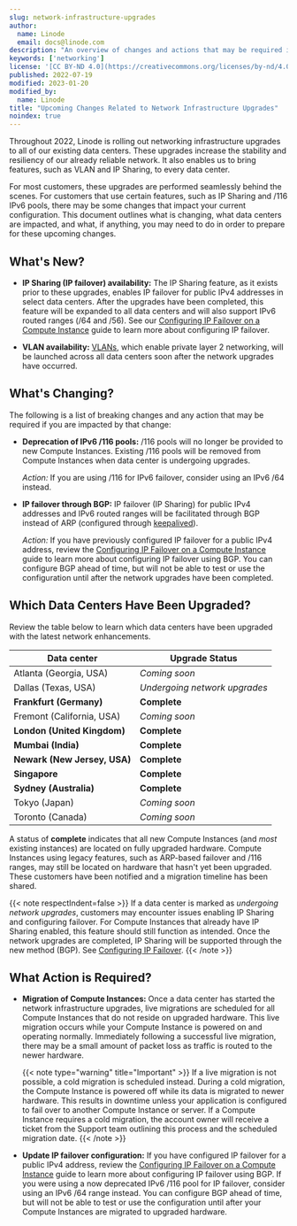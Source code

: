 ```yaml
---
slug: network-infrastructure-upgrades
author:
  name: Linode
  email: docs@linode.com
description: "An overview of changes and actions that may be required in advance of upgrades to Linode's networking infrastructure."
keywords: ['networking']
license: '[CC BY-ND 4.0](https://creativecommons.org/licenses/by-nd/4.0)'
published: 2022-07-19
modified: 2023-01-20
modified_by:
  name: Linode
title: "Upcoming Changes Related to Network Infrastructure Upgrades"
noindex: true
---
```


Throughout 2022, Linode is rolling out networking infrastructure upgrades to all of our existing data centers. These upgrades increase the stability and resiliency of our already reliable network. It also enables us to bring features, such as VLAN and IP Sharing, to every data center.

For most customers, these upgrades are performed seamlessly behind the scenes. For customers that use certain features, such as IP Sharing and /116 IPv6 pools, there may be some changes that impact your current configuration. This document outlines what is changing, what data centers are impacted, and what, if anything, you may need to do in order to prepare for these upcoming changes.

## What's New?

- **IP Sharing (IP failover) availability:** The IP Sharing feature, as it exists prior to these upgrades, enables IP failover for public IPv4 addresses in select data centers. After the upgrades have been completed, this feature will be expanded to all data centers and will also support IPv6 routed ranges (/64 and /56). See our [Configuring IP Failover on a Compute Instance](/docs/guides/ip-failover/) guide to learn more about configuring IP failover.

- **VLAN availability:** [VLANs](/docs/products/networking/vlans/), which enable private layer 2 networking, will be launched across all data centers soon after the network upgrades have occurred.

## What's Changing?

The following is a list of breaking changes and any action that may be required if you are impacted by that change:

- **Deprecation of IPv6 /116 pools:** /116 pools will no longer be provided to new Compute Instances. Existing /116 pools will be removed from Compute Instances when data center is undergoing upgrades.

    *Action:* If you are using /116 for IPv6 failover, consider using an IPv6 /64 instead.

- **IP failover through BGP:** IP failover (IP Sharing) for public IPv4 addresses and IPv6 routed ranges will be facilitated through BGP instead of ARP (configured through [keepalived](/docs/guides/ip-failover-legacy-keepalived/)).

    *Action:* If you have previously configured IP failover for a public IPv4 address, review the [Configuring IP Failover on a Compute Instance](/docs/guides/ip-failover/) guide to learn more about configuring IP failover using BGP. You can configure BGP ahead of time, but will not be able to test or use the configuration until after the network upgrades have been completed.

## Which Data Centers Have Been Upgraded?

Review the table below to learn which data centers have been upgraded with the latest network enhancements.

| Data center | Upgrade Status |
| -- | -- |
| Atlanta (Georgia, USA) | *Coming soon* |
| Dallas (Texas, USA) | *Undergoing network upgrades* |
| **Frankfurt (Germany)** | **Complete** |
| Fremont (California, USA) | *Coming soon* |
| **London (United Kingdom)** | **Complete** |
| **Mumbai (India)** | **Complete** |
| **Newark (New Jersey, USA)** | **Complete** |
| **Singapore** | **Complete** |
| **Sydney (Australia)** | **Complete** |
| Tokyo (Japan) | *Coming soon* |
| Toronto (Canada) | *Coming soon* |

A status of **complete** indicates that all new Compute Instances (and *most* existing instances) are located on fully upgraded hardware. Compute Instances using legacy features, such as ARP-based failover and /116 ranges, may still be located on hardware that hasn't yet been upgraded. These customers have been notified and a migration timeline has been shared.

{{< note respectIndent=false >}}
If a data center is marked as *undergoing network upgrades*, customers may encounter issues enabling IP Sharing and configuring failover. For Compute Instances that already have IP Sharing enabled, this feature should still function as intended. Once the network upgrades are completed, IP Sharing will be supported through the new method (BGP). See [Configuring IP Failover](/docs/guides/ip-failover/).
{{< /note >}}

## What Action is Required?

- **Migration of Compute Instances:** Once a data center has started the network infrastructure upgrades, live migrations are scheduled for all Compute Instances that do not reside on upgraded hardware. This live migration occurs while your Compute Instance is powered on and operating normally. Immediately following a successful live migration, there may be a small amount of packet loss as traffic is routed to the newer hardware.

  {{< note type="warning" title="Important" >}}
  If a live migration is not possible, a cold migration is scheduled instead. During a cold migration, the Compute Instance is powered off while its data is migrated to newer hardware. This results in downtime unless your application is configured to fail over to another Compute Instance or server. If a Compute Instance requires a cold migration, the account owner will receive a ticket from the Support team outlining this process and the scheduled migration date.
  {{< /note >}}

- **Update IP failover configuration:** If you have configured IP failover for a public IPv4 address, review the [Configuring IP Failover on a Compute Instance](/docs/guides/ip-failover/) guide to learn more about configuring IP failover using BGP. If you were using a now deprecated IPv6 /116 pool for IP failover, consider using an IPv6 /64 range instead. You can configure BGP ahead of time, but will not be able to test or use the configuration until after your Compute Instances are migrated to upgraded hardware.
